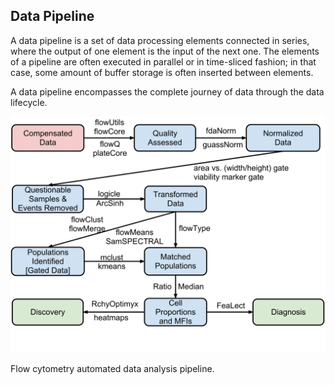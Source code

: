 ##  Data Pipeline

A data pipeline is a set of data processing elements connected in series, where the output of one element is the input of the next one. The elements of a pipeline are often executed in parallel or in time-sliced fashion; in that case, some amount of buffer storage is often inserted between elements.

A data pipeline encompasses the complete journey of data through the data lifecycle.


![](resources/images/data/AutomatedFlowPipeline.svg.png) <!-- .element width="36%" -->

<p>
<span>
Flow cytometry automated data analysis pipeline.
</span><!-- .element: class="caption" -->
</p><!-- .element: class="caption-wrapper" -->
